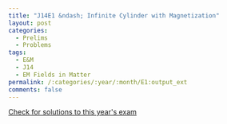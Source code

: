 ```yaml
---
title: "J14E1 &ndash; Infinite Cylinder with Magnetization"
layout: post
categories:
  - Prelims
  - Problems
tags:
  - E&M
  - J14
  - EM Fields in Matter
permalink: /:categories/:year/:month/E1:output_ext
comments: false
---
```

<object data="2014J1E.pdf" type="application/pdf" width="100%" height="500"></object>
<div class="message"><a href='https://princetonprelim.com/prelim/32/'>Check for solutions to this year's exam</a></div>